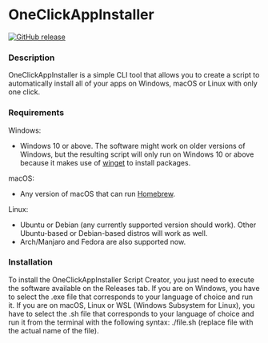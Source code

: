 # OneClickAppInstaller
[![GitHub release](https://img.shields.io/github/v/release/MasterJayanX/OneClickAppInstaller.svg)](https://github.com/MasterJayanX/OneClickAppInstaller/releases)
### Description
OneClickAppInstaller is a simple CLI tool that allows you to create a script to automatically install all of your apps on Windows, macOS or Linux with only one click.
### Requirements
Windows:

- Windows 10 or above. The software might work on older versions of Windows, but the resulting script will only run on Windows 10 or above because it makes use of [winget](https://github.com/microsoft/winget-cli "winget") to install packages.

macOS:

- Any version of macOS that can run [Homebrew](https://github.com/Homebrew/brew).

Linux:

- Ubuntu or Debian (any currently supported version should work). Other Ubuntu-based or Debian-based distros will work as well.
- Arch/Manjaro and Fedora are also supported now.

### Installation
To install the OneClickAppInstaller Script Creator, you just need to execute the software available on the Releases tab. If you are on Windows, you have to select the .exe file that corresponds to your language of choice and run it. If you are on macOS, Linux or WSL (Windows Subsystem for Linux), you have to select the .sh file that corresponds to your language of choice and run it from the terminal with the following syntax: ./file.sh (replace file with the actual name of the file).
